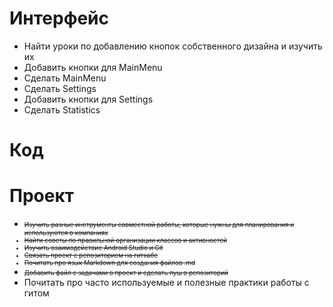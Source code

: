 # Интерфейс
+ Найти уроки по добавлению кнопок собственного дизайна и изучить их
+ Добавить кнопки для MainMenu
+ Сделать MainMenu
+ Сделать Settings
+ Добавить кнопки для Settings
+ Сделать Statistics

# Код


# Проект
+ <font size = "1">~~Изучить разные инструменты совместной работы, которые нужны для планирования и используются в компаниях~~
+ ~~Найти советы по правильной организации классов и активностей~~
+ ~~Изучить взаимодействие Android Studio и Git~~
+ ~~Связать проект с репозиторием на гитхабе~~
+ ~~Почитать про язык Markdown для создания файлов .md~~
+ ~~Добавить файл с задачами в проект и сделать пуш в репозиторий~~</font>
+ Почитать про часто используемые и полезные практики работы с гитом